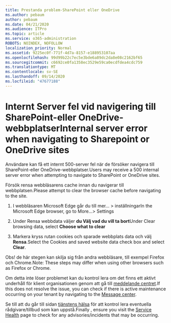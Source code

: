 ```yaml
---
title: Prestanda problem-SharePoint eller OneDrive
ms.author: pebaum
author: pebaum
ms.date: 04/21/2020
ms.audience: ITPro
ms.topic: article
ms.service: o365-administration
ROBOTS: NOINDEX, NOFOLLOW
localization_priority: Normal
ms.assetid: 9225ec0f-771f-4d7a-8157-e188953107aa
ms.openlocfilehash: 99d99b22c7ec5e3bde6a89dc2da8e08c2162bf65
ms.sourcegitcommit: c6692ce0fa1358ec3529e59ca0ecdfdea4cdc759
ms.translationtype: MT
ms.contentlocale: sv-SE
ms.lasthandoff: 09/14/2020
ms.locfileid: "47677188"
---
```

# <a name="internal-server-error-when-navigating-to-sharepoint-or-onedrive-sites"></a><span data-ttu-id="28fa8-102">Internt Server fel vid navigering till SharePoint-eller OneDrive-webbplatser</span><span class="sxs-lookup"><span data-stu-id="28fa8-102">Internal server error when navigating to Sharepoint or OneDrive sites</span></span>

<span data-ttu-id="28fa8-103">Användare kan få ett internt 500-server fel när de försöker navigera till SharePoint-eller OneDrive-webbplatser.</span><span class="sxs-lookup"><span data-stu-id="28fa8-103">Users may receive a 500 internal server error when attempting to navigate to SharePoint or OneDrive sites.</span></span> 

<span data-ttu-id="28fa8-104">Försök rensa webbläsarens cache innan du navigerar till webbplatsen.</span><span class="sxs-lookup"><span data-stu-id="28fa8-104">Please attempt to clear the browser cache before navigating to the site.</span></span>


1. <span data-ttu-id="28fa8-105">I webbläsaren Microsoft Edge går du till mer... > inställningar</span><span class="sxs-lookup"><span data-stu-id="28fa8-105">In the Microsoft Edge browser, go to More...> Settings</span></span>

2. <span data-ttu-id="28fa8-106">Under Rensa webbdata väljer **du Välj vad du vill ta bort**</span><span class="sxs-lookup"><span data-stu-id="28fa8-106">Under Clear browsing data, select **Choose what to clear**</span></span>

3. <span data-ttu-id="28fa8-107">Markera kryss rutan cookies och sparade webbplats data och välj **Rensa**.</span><span class="sxs-lookup"><span data-stu-id="28fa8-107">Select the Cookies and saved website data check box and select **Clear**.</span></span>

<span data-ttu-id="28fa8-108">Obs! de här stegen kan skilja sig från andra webbläsare, till exempel Firefox och Chrome.</span><span class="sxs-lookup"><span data-stu-id="28fa8-108">Note: These steps may differ when using other browsers such as Firefox or Chrome.</span></span>

<span data-ttu-id="28fa8-109">Om detta inte löser problemet kan du kontrol lera om det finns ett aktivt underhåll för klient organisationen genom att gå till [meddelande centret](https://portal.office.com/adminportal/home#/MessageCenter).</span><span class="sxs-lookup"><span data-stu-id="28fa8-109">If this does not resolve the issue, you can check if there is active maintenance occurring on your tenant by navigating to the [Message center](https://portal.office.com/adminportal/home#/MessageCenter).</span></span>

<span data-ttu-id="28fa8-110">Se till att du går till sidan [tjänstens hälsa](https://portal.office.com/adminportal/home#/servicehealth) för att kontrol lera eventuella rådgivare/tillbud som kan uppstå.</span><span class="sxs-lookup"><span data-stu-id="28fa8-110">Finally , ensure you visit the [Service Health](https://portal.office.com/adminportal/home#/servicehealth) page to check for any advisories/incidents that may be occurring.</span></span>

